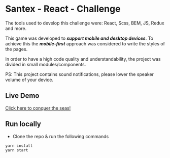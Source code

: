 
# Santex - React - Challenge


The tools used to develop this challenge were: React, Scss, BEM, JS, Redux and more.


This game was developed to ***support mobile and desktop devices***. To achieve this the ***mobile-first*** approach was considered to write the styles of the pages.


In order to have a high code quality and understandability, the project was divided in small modules/components.

PS: This project contains sound notifications, please lower the speaker volume of your device.  

## Live Demo

[Click here to conquer the seas!](http://eduardo0099.github.io/)


## Run locally

- Clone the repo & run the following commands

```
yarn install
yarn start
```